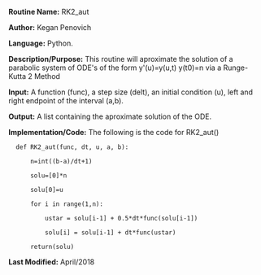 **Routine Name:**           RK2_aut

**Author:** Kegan Penovich

**Language:** Python.

**Description/Purpose:** This routine will aproximate the solution of a parabolic system of ODE's of the form y'(u)=y(u,t) y(t0)=n via a Runge-Kutta 2 Method

**Input:** A function (func), a step size (delt), an initial condition (u), left and right endpoint of the interval (a,b).

**Output:** A list containing the aproximate solution of the ODE. 

**Implementation/Code:** The following is the code for RK2_aut()

      def RK2_aut(func, dt, u, a, b):

          n=int((b-a)/dt+1)

          solu=[0]*n    

          solu[0]=u

          for i in range(1,n):

              ustar = solu[i-1] + 0.5*dt*func(solu[i-1])

              solu[i] = solu[i-1] + dt*func(ustar)

          return(solu)

**Last Modified:** April/2018
